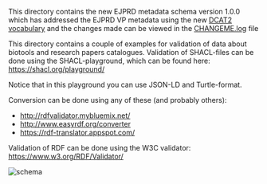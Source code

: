 This directory contains the new EJPRD metadata schema version 1.0.0 which has addressed the EJPRD VP metadata using the new [DCAT2 vocabulary](https://www.w3.org/TR/vocab-dcat-2/) and the changes made can be viewed in the [CHANGEME.log]() file




This directory contains a couple of examples for validation of data about biotools and research papers catalogues.
Validation of SHACL-files can be done using the SHACL-playground, which can be found here: https://shacl.org/playground/

Notice that in this playground you can use JSON-LD and Turtle-format.

Conversion can be done using any of these (and probably others):
- http://rdfvalidator.mybluemix.net/
- http://www.easyrdf.org/converter
- https://rdf-translator.appspot.com/

Validation of RDF can be done using the W3C validator:
https://www.w3.org/RDF/Validator/

![schema](https://github.com/ejp-rd-vp/resource-metadata-schema/blob/dev-branch/ejprd-vp_catalog_model/versions/ejprdVPMetadataSchema-1.0.0/docs/ejprdVPMetadataSchema-1.0.0_diagrams/VP_Model.png)
